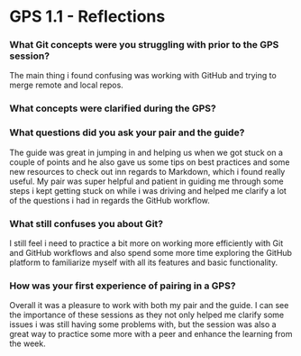 # GPS 1.1 - Reflections

### What Git concepts were you struggling with prior to the GPS session?
The main thing i found confusing was working with GitHub and trying to merge remote and local repos. 

### What concepts were clarified during the GPS?


### What questions did you ask your pair and the guide?
The guide was great in jumping in and helping us when we got stuck on a couple of points and he also gave us some tips on best practices and some new resources to check out inn regards to Markdown, which i found really useful. My pair was super helpful and patient in guiding me through some steps i kept getting stuck on while i was driving and helped me clarify a lot of the questions i had in regards the GitHub workflow. 

### What still confuses you about Git?
I still feel i need to practice a bit more on working more efficiently with Git and GitHub workflows and also spend some more time exploring the GitHub platform to familiarize myself with all its features and basic functionality.

### How was your first experience of pairing in a GPS?
Overall it was a pleasure to work with both my pair and the guide. I can see the importance of these sessions as they not only helped me clarify some issues i was still having some problems with, but the session was also a great way to practice some more with a peer and enhance the learning from the week. 